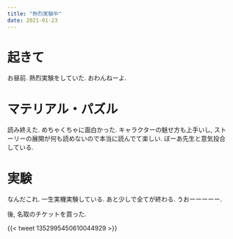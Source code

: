 ```yaml
---
title: "熱烈実験中"
date: 2021-01-23
---
```


# 起きて
お昼前. 熱烈実験をしていた. おわんねーよ.

# マテリアル・パズル
読み終えた. めちゃくちゃに面白かった. キャラクターの魅せ方も上手いし, ストーリーの展開が何も読めないので本当に読んでて楽しい. ぼーあ先生と意気投合している.

# 実験
なんだこれ. 一生実機実験している. あと少しで全てが終わる. うおーーーーー.

後, 名取のチケットを買った.

{{< tweet 1352995450610044929 >}}